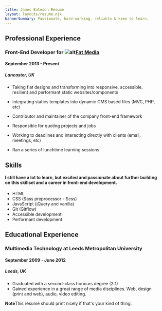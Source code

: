 ```yaml
---
title: James Bateson Résumé
layout: layouts/resume.njk
bannerSummary: Passionate, hard-working, reliable & keen to learn.
---
```

## Professional Experience

### Front-End Developer for ![alt](/images/avatars/twitter/34f7590a-90.webp)[Fat Media](https://www.fatmedia.co.uk/)

#### September 2013 - Present
##### Lancaster, UK

* Taking flat designs and transforming into responsive, accessible, resilient and performant static websites/components

* Integrating statics templates into dynamic CMS based files (MVC, PHP, etc)

* Contributor and maintainer of the company front-end framework

* Responsible for quoting projects and jobs

* Working to deadlines and interacting directly with clients (email, meetings, etc)

* Ran a series of lunchtime learning sessions

## Skills

#### I still have a lot to learn, but excited and passionate about further building on this skillset and a career in front-end development.

* HTML
* CSS (Sass preprocessor - Scss)
* JavaScript (jQuery and vanilla)
* Git (Gitflow)
* Accessible development
* Performant development 

## Educational Experience

### Multimedia Technology at Leeds Metropolitan University

#### September 2009 - June 2012
##### Leeds, UK

* Graduated with a second-class honours degree (2:1)
* Gained experience in a great range of media disciplines. Web, design (print and web), audio, video editing.

<p class="post-note post-note--resume"><strong>Note</strong>This résumé should print nicely if that's your kind of thing.</p>
